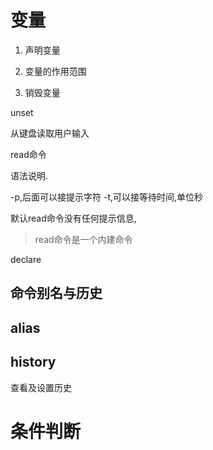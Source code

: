 
# 变量

1. 声明变量

2. 变量的作用范围
3. 销毁变量

unset


从键盘读取用户输入

read命令

语法说明.

-p,后面可以接提示字符
-t,可以接等待时间,单位秒

默认read命令没有任何提示信息,


> read命令是一个内建命令



declare



## 命令别名与历史

## alias

## history

查看及设置历史









# 条件判断


